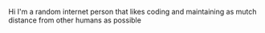 Hi I'm a random internet person that likes coding and maintaining as mutch distance from other humans as possible
